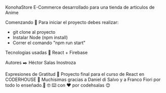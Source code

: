 KonohaStore
E-Commerce desarrollado para una tienda de articulos de Anime

Comenzando 🚀
Para iniciar el proyecto debes realizar:
- git clone al proyecto
- Instalar Node (npm install)
- Correr el comando "npm run start"

Tecnologias usadas 📌
React + Firebase

Autores ✒️
Héctor Salas Inostroza


Expresiones de Gratitud 🎁
Proyecto final para el curso de React en CODERHOUSE 📢
Muchisimas gracias a Daniel di Salvo y a Franco Fiori por todo lo enseñado.🍺 🤓
⌨️ con ❤️ por codehsalas 😊
